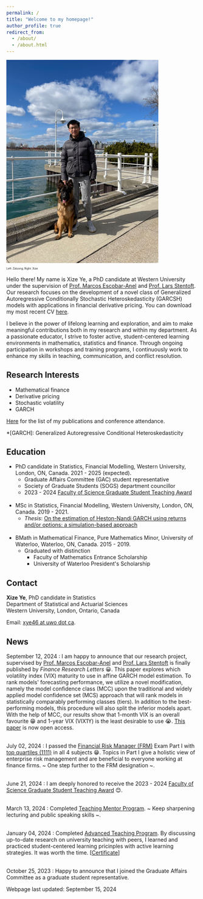```yaml
---
permalink: /
title: "Welcome to my homepage!"
author_profile: true
redirect_from: 
  - /about/
  - /about.html
---
```


<img src="/images/personal_pic.jpg" alt="Image" width="400"/>\
<span style="font-size:0.5em;">Left: Zaloong; Right: Xize</span>

Hello there! My name is Xize Ye, a PhD candidate at Western University under the supervision of [Prof. Marcos Escobar-Anel](https://www.uwo.ca/stats/people/bios/marcos-escobar-anel.html) and [Prof. Lars Stentoft](https://economics.uwo.ca/people/faculty/stentoft.html). Our research focuses on the development of a novel class of Generalized Autoregressive Conditionally Stochastic Heteroskedasticity (GARCSH) models with applications in financial derivative pricing. You can download my most recent CV [here](https://xizeye.github.io/files/cv.pdf).

I believe in the power of lifelong learning and exploration, and aim to make meaningful contributions both in my research and within my department. As a passionate educator, I strive to foster active, student-centered learning environments in mathematics, statistics and finance. Through ongoing participation in workshops and training programs, I continuously work to enhance my skills in teaching, communication, and conflict resolution.

Research Interests
------
* Mathematical finance
* Derivative pricing
* Stochastic volatility
* GARCH

[Here](https://xizeye.github.io/research/) for the list of my publications and conference attendance.

*[GARCH]: Generalized Autoregressive Conditional Heteroskedasticity


Education
------
 * PhD candidate in Statistics, Financial Modelling, Western University, London, ON, Canada. 2021 - 2025 (expected).
	 * Graduate Affairs Committee (GAC) student representative
	 * Society of Graduate Students (SOGS) department councillor
	 * 2023 - 2024 [Faculty of Science Graduate Student Teaching Award](https://xizeye.github.io/TAaward)<br/><br/>
 * MSc in Statistics, Financial Modelling,  Western University, London, ON, Canada. 2019 - 2021.
	 * *Thesis*: [On the estimation of Heston-Nandi GARCH using returns and/or options: a simulation-based approach](https://ir.lib.uwo.ca/etd/7923/)<br/><br/>
 * BMath in Mathematical Finance, Pure Mathematics Minor, University of Waterloo, Waterloo, ON, Canada. 2015 - 2019.
	 * Graduated with distinction
         * Faculty of Mathematics Entrance Scholarship
         * University of Waterloo President's Scholarship

Contact
------
**Xize Ye**, PhD candidate in Statistics<br/>
Department of Statistical and Actuarial Sciences<br/>
Western University, London, Ontario, Canada

Email: [xye46 at uwo dot ca](mailto:xye46@uwo.ca).

News
------
September 12, 2024
:   I am happy to announce that our research project, supervised by [Prof. Marcos Escobar-Anel](https://www.uwo.ca/stats/people/bios/marcos-escobar-anel.html) and [Prof. Lars Stentoft](https://economics.uwo.ca/people/faculty/stentoft.html) is finally published by *Finance Research Letters* 😀. This paper explores which volatility index (VIX) maturity to use in affine GARCH model estimation. To rank models' forecasting performance, we utilize a novel modification, namely the model confidence class (MCC) upon the traditional and widely applied model confidence set (MCS) approach that will rank models in statistically comparably performing classes (tiers). In addition to the best-performing models, this procedure will also split the inferior models apart. With the help of MCC, our results show that 1-month VIX is an overall favourite 😁 and 1-year VIX (VIX1Y) is the least desirable to use 😭. [This paper](https://doi.org/10.1016/j.frl.2024.106053) is now open access. <br/><br/>

July 02, 2024
:   I passed the [Financial Risk Manager (FRM)](https://www.garp.org/frm) Exam Part I with [top quartiles (1111)](https://xizeye.github.io/files/frm.pdf) in all 4 subjects 😁. Topics in Part I give a holistic view of enterprise risk management and are beneficial to everyone working at finance firms. ~ One step further to the FRM designation ~. <br/><br/>

June 21, 2024
:   I am deeply honored to receive the 2023 - 2024 [Faculty of Science Graduate Student Teaching Award](https://xizeye.github.io/TAaward) 😊. <br/><br/>

March 13, 2024
:   Completed [Teaching Mentor Program](https://teaching.uwo.ca/programs/allprograms/teachingmentor.html). ~ Keep sharpening lecturing and public speaking skills ~.  <br/><br/>

January 04, 2024
:   Completed [Advanced Teaching Program](https://teaching.uwo.ca/programs/allprograms/atp.html). By discussing   up-to-date research on university teaching with peers, I learned and practiced student-centered learning pricinples with active learning strategies. It was worth the time. [[Certificate](https://xizeye.github.io/files/ATP.pdf)] <br/><br/>

October 25, 2023
:   Happy to announce that I joined the Graduate Affairs Committee as a graduate student representative. 

Webpage last updated: September 15, 2024
